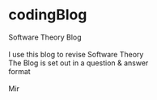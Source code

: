 # codingBlog
Software Theory Blog\
\
I use this blog to revise Software Theory\
The Blog is set out in a question & answer\
format\
\
Mir
